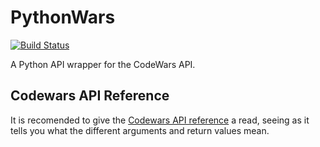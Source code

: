 # PythonWars

[![Build Status](https://travis-ci.org/8Banana/PythonWars.svg?branch=master)](https://travis-ci.org/8Banana/PythonWars)

A Python API wrapper for the CodeWars API.

## Codewars API Reference

It is recomended to give the
[Codewars API reference](http://dev.codewars.com/#api-reference) a read, seeing as it
tells you what the different arguments and return values mean.
